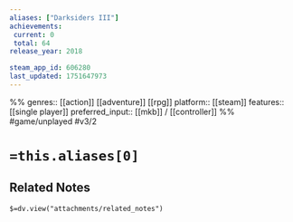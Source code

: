 ```yaml
---
aliases: ["Darksiders III"]
achievements:
 current: 0
 total: 64
release_year: 2018

steam_app_id: 606280
last_updated: 1751647973
---
```

%%
genres:: [[action]] [[adventure]] [[rpg]]
platform:: [[steam]]
features:: [[single player]]
preferred_input:: [[mkb]] / [[controller]]
%%
#game/unplayed
#v3/2

# `=this.aliases[0]`
## Related Notes
`$=dv.view("attachments/related_notes")`
